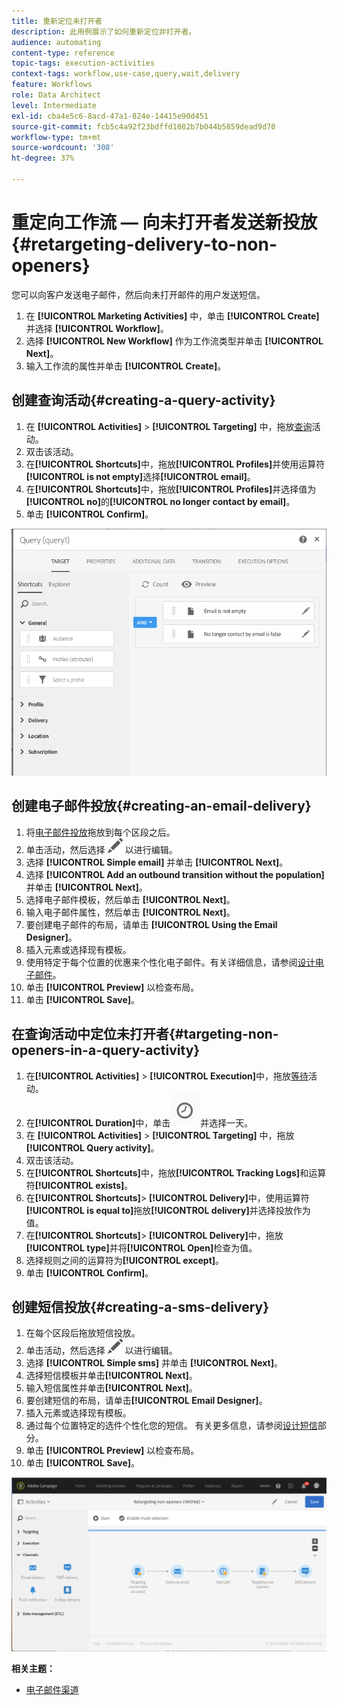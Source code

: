 ```yaml
---
title: 重新定位未打开者
description: 此用例展示了如何重新定位非打开者。
audience: automating
content-type: reference
topic-tags: execution-activities
context-tags: workflow,use-case,query,wait,delivery
feature: Workflows
role: Data Architect
level: Intermediate
exl-id: cba4e5c6-8acd-47a1-824e-14415e90d451
source-git-commit: fcb5c4a92f23bdffd1082b7b044b5859dead9d70
workflow-type: tm+mt
source-wordcount: '308'
ht-degree: 37%

---
```


# 重定向工作流 — 向未打开者发送新投放{#retargeting-delivery-to-non-openers}

您可以向客户发送电子邮件，然后向未打开邮件的用户发送短信。

1. 在 **[!UICONTROL Marketing Activities]** 中，单击 **[!UICONTROL Create]** 并选择 **[!UICONTROL Workflow]**。
1. 选择 **[!UICONTROL New Workflow]** 作为工作流类型并单击 **[!UICONTROL Next]**。
1. 输入工作流的属性并单击 **[!UICONTROL Create]**。

## 创建查询活动{#creating-a-query-activity}

1. 在 **[!UICONTROL Activities]** > **[!UICONTROL Targeting]** 中，拖放[查询](../../automating/using/query.md)活动。
1. 双击该活动。
1. 在&#x200B;**[!UICONTROL Shortcuts]**&#x200B;中，拖放&#x200B;**[!UICONTROL Profiles]**&#x200B;并使用运算符&#x200B;**[!UICONTROL is not empty]**&#x200B;选择&#x200B;**[!UICONTROL email]**。
1. 在&#x200B;**[!UICONTROL Shortcuts]**&#x200B;中，拖放&#x200B;**[!UICONTROL Profiles]**&#x200B;并选择值为&#x200B;**[!UICONTROL no]**&#x200B;的&#x200B;**[!UICONTROL no longer contact by email]**。
1. 单击 **[!UICONTROL Confirm]**。

![](assets/wf-complement-query.png)

## 创建电子邮件投放{#creating-an-email-delivery}

1. 将[电子邮件投放](../../automating/using/email-delivery.md)拖放到每个区段之后。
1. 单击活动，然后选择 ![](assets/edit_darkgrey-24px.png) 以进行编辑。
1. 选择 **[!UICONTROL Simple email]** 并单击 **[!UICONTROL Next]**。
1. 选择 **[!UICONTROL Add an outbound transition without the population]** 并单击 **[!UICONTROL Next]**。
1. 选择电子邮件模板，然后单击 **[!UICONTROL Next]**。
1. 输入电子邮件属性，然后单击 **[!UICONTROL Next]**。
1. 要创建电子邮件的布局，请单击 **[!UICONTROL Using the Email Designer]**。
1. 插入元素或选择现有模板。
1. 使用特定于每个位置的优惠来个性化电子邮件。有关详细信息，请参阅[设计电子邮件](../../designing/using/designing-from-scratch.md#designing-an-email-content-from-scratch)。
1. 单击 **[!UICONTROL Preview]** 以检查布局。
1. 单击 **[!UICONTROL Save]**。

## 在查询活动中定位未打开者{#targeting-non-openers-in-a-query-activity}

1. 在&#x200B;**[!UICONTROL Activities]** > **[!UICONTROL Execution]**&#x200B;中，拖放[等待](../../automating/using/wait.md)活动。
1. 在&#x200B;**[!UICONTROL Duration]**&#x200B;中，单击![](assets/duration-icon.png)并选择一天。
1. 在 **[!UICONTROL Activities]** > **[!UICONTROL Targeting]** 中，拖放 **[!UICONTROL Query activity]**。
1. 双击该活动。
1. 在&#x200B;**[!UICONTROL Shortcuts]**&#x200B;中，拖放&#x200B;**[!UICONTROL Tracking Logs]**&#x200B;和运算符&#x200B;**[!UICONTROL exists]**。
1. 在&#x200B;**[!UICONTROL Shortcuts]**> **[!UICONTROL Delivery]**&#x200B;中，使用运算符&#x200B;**[!UICONTROL is equal to]**&#x200B;拖放&#x200B;**[!UICONTROL delivery]**&#x200B;并选择投放作为值。
1. 在&#x200B;**[!UICONTROL Shortcuts]**> **[!UICONTROL Delivery]**&#x200B;中，拖放&#x200B;**[!UICONTROL type]**&#x200B;并将&#x200B;**[!UICONTROL Open]**&#x200B;检查为值。
1. 选择规则之间的运算符为&#x200B;**[!UICONTROL except]**。
1. 单击 **[!UICONTROL Confirm]**。

## 创建短信投放{#creating-a-sms-delivery}

1. 在每个区段后拖放短信投放。
1. 单击活动，然后选择 ![](assets/edit_darkgrey-24px.png) 以进行编辑。
1. 选择 **[!UICONTROL Simple sms]** 并单击 **[!UICONTROL Next]**。
1. 选择短信模板并单击&#x200B;**[!UICONTROL Next]**。
1. 输入短信属性并单击&#x200B;**[!UICONTROL Next]**。
1. 要创建短信的布局，请单击&#x200B;**[!UICONTROL Email Designer]**。
1. 插入元素或选择现有模板。
1. 通过每个位置特定的选件个性化您的短信。
有关更多信息，请参阅[设计短信](../../channels/using/creating-an-sms-message.md)部分。
1. 单击 **[!UICONTROL Preview]** 以检查布局。
1. 单击 **[!UICONTROL Save]**。

![](assets/wf-retargeting-non-openers.png)

**相关主题：**

* [电子邮件渠道](../../channels/using/creating-an-email.md)
